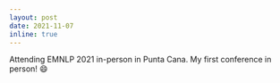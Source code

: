 ```yaml
---
layout: post
date: 2021-11-07
inline: true
---
```


Attending EMNLP 2021 in-person in Punta Cana. My first conference in person! :smile: